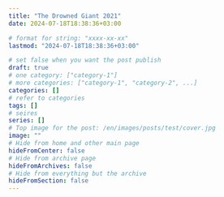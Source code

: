```yaml
---
title: "The Drowned Giant 2021"
date: 2024-07-18T18:38:36+03:00

# format for string: "xxxx-xx-xx"
lastmod: "2024-07-18T18:38:36+03:00"

# set false when you want the post publish
draft: true
# one category: ["category-1"]
# more categories: ["category-1", "category-2", ...]
categories: []
# refer to categories
tags: []
# seires
series: []
# Top image for the post: /en/images/posts/test/cover.jpg
image: ""
# Hide from home and other main page
hideFromCenter: false
# Hide from archive page
hideFromArchives: false
# Hide from everything but the archive
hideFromSection: false
---
```


<!--more-->